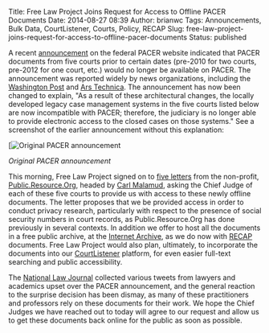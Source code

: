 Title: Free Law Project Joins Request for Access to Offline PACER Documents
Date: 2014-08-27 08:39
Author: brianwc
Tags: Announcements, Bulk Data, CourtListener, Courts, Policy, RECAP
Slug: free-law-project-joins-request-for-access-to-offline-pacer-documents
Status: published

A recent
[announcement](https://www.pacer.gov/announcements/general/webpacer.html)
on the federal PACER website indicated that PACER documents from five
courts prior to certain dates (pre-2010 for two courts, pre-2012 for one
court, etc.) would no longer be available on PACER. The announcement was
reported widely by news organizations, including the [Washington
Post](http://www.washingtonpost.com/blogs/the-switch/wp/2014/08/26/why-pacer-removed-access-to-case-archives-of-five-courts/) and
[Ars
Technica](http://arstechnica.com/tech-policy/2014/08/us-courts-trash-a-decades-worth-of-documents-shrug-it-off/).
The announcement has now been changed to explain, "As a result of these
architectural changes, the locally developed legacy case management
systems in the five courts listed below are now incompatible with PACER;
therefore, the judiciary is no longer able to provide electronic access
to the closed cases on those systems." See a screenshot of the earlier
announcement without this explanation:

[![Original PACER announcement]({filename}/images/PACER_docs_disappear.png)

*Original PACER announcement*

This morning, Free Law Project signed on to [five
letters](https://t.co/x8jAx0E5dn) from the non-profit,
[Public.Resource.Org](http://resource.org), headed by [Carl
Malamud](https://twitter.com/carlmalamud), asking the Chief Judge of
each of these five courts to provide us with access to these newly
offline documents. The letter proposes that we be provided access in
order to conduct privacy research, particularly with respect to the
presence of social security numbers in court records, as
Public.Resource.Org has done previously in several contexts. In addition
we offer to host all the documents in a free public archive, at the
[Internet Archive](http://archive.org), as we do now
with [RECAP](http://recapthelaw.org) documents. Free Law Project would
also plan, ultimately, to incorporate the documents into our
[CourtListener](https://courtlistener.com) platform, for even easier
full-text searching and public accessibility.

The [National Law
Journal](http://www.nationallawjournal.com/legaltimes/home/id=1202668069612/PACER-Changes-Draw-Ire-of-Attorneys-Journalists?mcode=1202615432600&curindex=1&back=NLJ&slreturn=20140727123321)
collected various tweets from lawyers and academics upset over the PACER
announcement, and the general reaction to the surprise decision has been
dismay, as many of these practitioners and professors rely on these
documents for their work. We hope the Chief Judges we have reached out
to today will agree to our request and allow us to get these documents
back online for the public as soon as possible.

